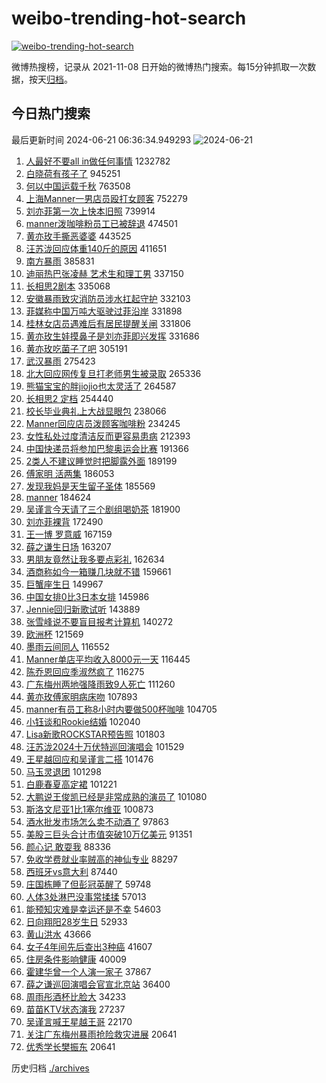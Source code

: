 # weibo-trending-hot-search

[![weibo-trending-hot-search](https://github.com/ameizi/weibo-trending-hot-search/actions/workflows/ci.yml/badge.svg)](https://github.com/ameizi/weibo-trending-hot-search/actions/workflows/ci.yml)

微博热搜榜，记录从 2021-11-08 日开始的微博热门搜索。每15分钟抓取一次数据，按天[归档](./archives)。

## 今日热门搜索

<!-- BEGIN --> 
最后更新时间 2024-06-21 06:36:34.949293 
![2024-06-21](https://imgs-storage.s3.us-east-005.backblazeb2.com/20240621/2024-06-21.png?versionId=4_z8fbbed132d73df8689c40f13_f10007d657513475c_d20240620_m223634_c005_v0501022_t0055_u01718922994902) 
1. [人最好不要all in做任何事情](https://s.weibo.com/weibo?q=%E4%BA%BA%E6%9C%80%E5%A5%BD%E4%B8%8D%E8%A6%81all%20in%E5%81%9A%E4%BB%BB%E4%BD%95%E4%BA%8B%E6%83%85&t=31&band_rank=1&Refer=top) 1232782
1. [白晓荷有孩子了](https://s.weibo.com/weibo?q=%23%E7%99%BD%E6%99%93%E8%8D%B7%E6%9C%89%E5%AD%A9%E5%AD%90%E4%BA%86%23&t=31&band_rank=2&Refer=top) 945251
1. [何以中国运载千秋](https://s.weibo.com/weibo?q=%23%E4%BD%95%E4%BB%A5%E4%B8%AD%E5%9B%BD%E8%BF%90%E8%BD%BD%E5%8D%83%E7%A7%8B%23&t=31&band_rank=3&Refer=top) 763508
1. [上海Manner一男店员殴打女顾客](https://s.weibo.com/weibo?q=%23%E4%B8%8A%E6%B5%B7Manner%E4%B8%80%E7%94%B7%E5%BA%97%E5%91%98%E6%AE%B4%E6%89%93%E5%A5%B3%E9%A1%BE%E5%AE%A2%23&t=31&band_rank=4&Refer=top) 752279
1. [刘亦菲第一次上快本旧照](https://s.weibo.com/weibo?q=%23%E5%88%98%E4%BA%A6%E8%8F%B2%E7%AC%AC%E4%B8%80%E6%AC%A1%E4%B8%8A%E5%BF%AB%E6%9C%AC%E6%97%A7%E7%85%A7%23&t=31&band_rank=5&Refer=top) 739914
1. [manner泼咖啡粉员工已被辞退](https://s.weibo.com/weibo?q=%23manner%E6%B3%BC%E5%92%96%E5%95%A1%E7%B2%89%E5%91%98%E5%B7%A5%E5%B7%B2%E8%A2%AB%E8%BE%9E%E9%80%80%23&t=31&band_rank=6&Refer=top) 474501
1. [黄亦玫手撕恶婆婆](https://s.weibo.com/weibo?q=%23%E9%BB%84%E4%BA%A6%E7%8E%AB%E6%89%8B%E6%92%95%E6%81%B6%E5%A9%86%E5%A9%86%23&t=31&band_rank=7&Refer=top) 443525
1. [汪苏泷回应体重140斤的原因](https://s.weibo.com/weibo?q=%23%E6%B1%AA%E8%8B%8F%E6%B3%B7%E5%9B%9E%E5%BA%94%E4%BD%93%E9%87%8D140%E6%96%A4%E7%9A%84%E5%8E%9F%E5%9B%A0%23&t=31&band_rank=8&Refer=top) 411651
1. [南方暴雨](https://s.weibo.com/weibo?q=%23%E5%8D%97%E6%96%B9%E6%9A%B4%E9%9B%A8%23&t=31&band_rank=18&Refer=top) 385831
1. [迪丽热巴张凌赫 艺术生和理工男](https://s.weibo.com/weibo?q=%E8%BF%AA%E4%B8%BD%E7%83%AD%E5%B7%B4%E5%BC%A0%E5%87%8C%E8%B5%AB%20%E8%89%BA%E6%9C%AF%E7%94%9F%E5%92%8C%E7%90%86%E5%B7%A5%E7%94%B7&t=31&band_rank=41&Refer=top) 337150
1. [长相思2剧本](https://s.weibo.com/weibo?q=%23%E9%95%BF%E7%9B%B8%E6%80%9D2%E5%89%A7%E6%9C%AC%23&t=31&band_rank=13&Refer=top) 335068
1. [安徽暴雨致灾消防员涉水扛起守护](https://s.weibo.com/weibo?q=%23%E5%AE%89%E5%BE%BD%E6%9A%B4%E9%9B%A8%E8%87%B4%E7%81%BE%E6%B6%88%E9%98%B2%E5%91%98%E6%B6%89%E6%B0%B4%E6%89%9B%E8%B5%B7%E5%AE%88%E6%8A%A4%23&t=31&band_rank=10&Refer=top) 332103
1. [菲媒称中国万吨大驱驶过菲沿岸](https://s.weibo.com/weibo?q=%23%E8%8F%B2%E5%AA%92%E7%A7%B0%E4%B8%AD%E5%9B%BD%E4%B8%87%E5%90%A8%E5%A4%A7%E9%A9%B1%E9%A9%B6%E8%BF%87%E8%8F%B2%E6%B2%BF%E5%B2%B8%23&t=31&band_rank=11&Refer=top) 331898
1. [桂林女店员遇难后有居民提醒关闸](https://s.weibo.com/weibo?q=%23%E6%A1%82%E6%9E%97%E5%A5%B3%E5%BA%97%E5%91%98%E9%81%87%E9%9A%BE%E5%90%8E%E6%9C%89%E5%B1%85%E6%B0%91%E6%8F%90%E9%86%92%E5%85%B3%E9%97%B8%23&t=31&band_rank=31&Refer=top) 331806
1. [黄亦玫生娃摸鼻子是刘亦菲即兴发挥](https://s.weibo.com/weibo?q=%23%E9%BB%84%E4%BA%A6%E7%8E%AB%E7%94%9F%E5%A8%83%E6%91%B8%E9%BC%BB%E5%AD%90%E6%98%AF%E5%88%98%E4%BA%A6%E8%8F%B2%E5%8D%B3%E5%85%B4%E5%8F%91%E6%8C%A5%23&t=31&band_rank=12&Refer=top) 331686
1. [黄亦玫吃菌子了吧](https://s.weibo.com/weibo?q=%23%E9%BB%84%E4%BA%A6%E7%8E%AB%E5%90%83%E8%8F%8C%E5%AD%90%E4%BA%86%E5%90%A7%23&t=31&band_rank=14&Refer=top) 305191
1. [武汉暴雨](https://s.weibo.com/weibo?q=%E6%AD%A6%E6%B1%89%E6%9A%B4%E9%9B%A8&t=31&band_rank=34&Refer=top) 275423
1. [北大回应网传复旦打老师男生被录取](https://s.weibo.com/weibo?q=%23%E5%8C%97%E5%A4%A7%E5%9B%9E%E5%BA%94%E7%BD%91%E4%BC%A0%E5%A4%8D%E6%97%A6%E6%89%93%E8%80%81%E5%B8%88%E7%94%B7%E7%94%9F%E8%A2%AB%E5%BD%95%E5%8F%96%23&t=31&band_rank=9&Refer=top) 265336
1. [熊猫宝宝的胖jiojio也太灵活了](https://s.weibo.com/weibo?q=%23%E7%86%8A%E7%8C%AB%E5%AE%9D%E5%AE%9D%E7%9A%84%E8%83%96jiojio%E4%B9%9F%E5%A4%AA%E7%81%B5%E6%B4%BB%E4%BA%86%23&t=31&band_rank=10&Refer=top) 264587
1. [长相思2 定档](https://s.weibo.com/weibo?q=%E9%95%BF%E7%9B%B8%E6%80%9D2%20%E5%AE%9A%E6%A1%A3&t=31&band_rank=15&Refer=top) 254440
1. [校长毕业典礼上大战显眼包](https://s.weibo.com/weibo?q=%23%E6%A0%A1%E9%95%BF%E6%AF%95%E4%B8%9A%E5%85%B8%E7%A4%BC%E4%B8%8A%E5%A4%A7%E6%88%98%E6%98%BE%E7%9C%BC%E5%8C%85%23&t=31&band_rank=10&Refer=top) 238066
1. [Manner回应店员泼顾客咖啡粉](https://s.weibo.com/weibo?q=%23Manner%E5%9B%9E%E5%BA%94%E5%BA%97%E5%91%98%E6%B3%BC%E9%A1%BE%E5%AE%A2%E5%92%96%E5%95%A1%E7%B2%89%23&t=31&band_rank=16&Refer=top) 234245
1. [女性私处过度清洁反而更容易患病](https://s.weibo.com/weibo?q=%23%E5%A5%B3%E6%80%A7%E7%A7%81%E5%A4%84%E8%BF%87%E5%BA%A6%E6%B8%85%E6%B4%81%E5%8F%8D%E8%80%8C%E6%9B%B4%E5%AE%B9%E6%98%93%E6%82%A3%E7%97%85%23&t=31&band_rank=17&Refer=top) 212393
1. [中国快递员将参加巴黎奥运会比赛](https://s.weibo.com/weibo?q=%23%E4%B8%AD%E5%9B%BD%E5%BF%AB%E9%80%92%E5%91%98%E5%B0%86%E5%8F%82%E5%8A%A0%E5%B7%B4%E9%BB%8E%E5%A5%A5%E8%BF%90%E4%BC%9A%E6%AF%94%E8%B5%9B%23&t=31&band_rank=21&Refer=top) 191366
1. [2类人不建议睡觉时把脚露外面](https://s.weibo.com/weibo?q=%232%E7%B1%BB%E4%BA%BA%E4%B8%8D%E5%BB%BA%E8%AE%AE%E7%9D%A1%E8%A7%89%E6%97%B6%E6%8A%8A%E8%84%9A%E9%9C%B2%E5%A4%96%E9%9D%A2%23&t=31&band_rank=24&Refer=top) 189199
1. [傅家明 活两集](https://s.weibo.com/weibo?q=%E5%82%85%E5%AE%B6%E6%98%8E%20%E6%B4%BB%E4%B8%A4%E9%9B%86&t=31&band_rank=22&Refer=top) 186053
1. [发现我妈是天生留子圣体](https://s.weibo.com/weibo?q=%23%E5%8F%91%E7%8E%B0%E6%88%91%E5%A6%88%E6%98%AF%E5%A4%A9%E7%94%9F%E7%95%99%E5%AD%90%E5%9C%A3%E4%BD%93%23&t=31&band_rank=19&Refer=top) 185569
1. [manner](https://s.weibo.com/weibo?q=manner&t=31&band_rank=20&Refer=top) 184624
1. [吴谨言今天请了三个剧组喝奶茶](https://s.weibo.com/weibo?q=%23%E5%90%B4%E8%B0%A8%E8%A8%80%E4%BB%8A%E5%A4%A9%E8%AF%B7%E4%BA%86%E4%B8%89%E4%B8%AA%E5%89%A7%E7%BB%84%E5%96%9D%E5%A5%B6%E8%8C%B6%23&t=31&band_rank=23&Refer=top) 181900
1. [刘亦菲裸背](https://s.weibo.com/weibo?q=%23%E5%88%98%E4%BA%A6%E8%8F%B2%E8%A3%B8%E8%83%8C%23&t=31&band_rank=25&Refer=top) 172490
1. [王一博 罗意威](https://s.weibo.com/weibo?q=%E7%8E%8B%E4%B8%80%E5%8D%9A%20%E7%BD%97%E6%84%8F%E5%A8%81&t=31&band_rank=26&Refer=top) 167159
1. [薛之谦生日场](https://s.weibo.com/weibo?q=%E8%96%9B%E4%B9%8B%E8%B0%A6%E7%94%9F%E6%97%A5%E5%9C%BA&t=31&band_rank=27&Refer=top) 163207
1. [男朋友竟然让我多要点彩礼](https://s.weibo.com/weibo?q=%23%E7%94%B7%E6%9C%8B%E5%8F%8B%E7%AB%9F%E7%84%B6%E8%AE%A9%E6%88%91%E5%A4%9A%E8%A6%81%E7%82%B9%E5%BD%A9%E7%A4%BC%23&t=31&band_rank=28&Refer=top) 162634
1. [酒商称如今一箱赚几块就不错](https://s.weibo.com/weibo?q=%23%E9%85%92%E5%95%86%E7%A7%B0%E5%A6%82%E4%BB%8A%E4%B8%80%E7%AE%B1%E8%B5%9A%E5%87%A0%E5%9D%97%E5%B0%B1%E4%B8%8D%E9%94%99%23&t=31&band_rank=30&Refer=top) 159661
1. [巨蟹座生日](https://s.weibo.com/weibo?q=%E5%B7%A8%E8%9F%B9%E5%BA%A7%E7%94%9F%E6%97%A5&t=31&band_rank=29&Refer=top) 149967
1. [中国女排0比3日本女排](https://s.weibo.com/weibo?q=%23%E4%B8%AD%E5%9B%BD%E5%A5%B3%E6%8E%920%E6%AF%943%E6%97%A5%E6%9C%AC%E5%A5%B3%E6%8E%92%23&t=31&band_rank=30&Refer=top) 145986
1. [Jennie回归新歌试听](https://s.weibo.com/weibo?q=%23Jennie%E5%9B%9E%E5%BD%92%E6%96%B0%E6%AD%8C%E8%AF%95%E5%90%AC%23&t=31&band_rank=32&Refer=top) 143889
1. [张雪峰说不要盲目报考计算机](https://s.weibo.com/weibo?q=%23%E5%BC%A0%E9%9B%AA%E5%B3%B0%E8%AF%B4%E4%B8%8D%E8%A6%81%E7%9B%B2%E7%9B%AE%E6%8A%A5%E8%80%83%E8%AE%A1%E7%AE%97%E6%9C%BA%23&t=31&band_rank=33&Refer=top) 140272
1. [欧洲杯](https://s.weibo.com/weibo?q=%E6%AC%A7%E6%B4%B2%E6%9D%AF&t=31&band_rank=35&Refer=top) 121569
1. [墨雨云间同人](https://s.weibo.com/weibo?q=%E5%A2%A8%E9%9B%A8%E4%BA%91%E9%97%B4%E5%90%8C%E4%BA%BA&t=31&band_rank=36&Refer=top) 116552
1. [Manner单店平均收入8000元一天](https://s.weibo.com/weibo?q=%23Manner%E5%8D%95%E5%BA%97%E5%B9%B3%E5%9D%87%E6%94%B6%E5%85%A58000%E5%85%83%E4%B8%80%E5%A4%A9%23&t=31&band_rank=37&Refer=top) 116445
1. [陈乔恩回应季淑然疯了](https://s.weibo.com/weibo?q=%23%E9%99%88%E4%B9%94%E6%81%A9%E5%9B%9E%E5%BA%94%E5%AD%A3%E6%B7%91%E7%84%B6%E7%96%AF%E4%BA%86%23&t=31&band_rank=38&Refer=top) 116275
1. [广东梅州两地强降雨致9人死亡](https://s.weibo.com/weibo?q=%23%E5%B9%BF%E4%B8%9C%E6%A2%85%E5%B7%9E%E4%B8%A4%E5%9C%B0%E5%BC%BA%E9%99%8D%E9%9B%A8%E8%87%B49%E4%BA%BA%E6%AD%BB%E4%BA%A1%23&t=31&band_rank=39&Refer=top) 111260
1. [黄亦玫傅家明病床吻](https://s.weibo.com/weibo?q=%23%E9%BB%84%E4%BA%A6%E7%8E%AB%E5%82%85%E5%AE%B6%E6%98%8E%E7%97%85%E5%BA%8A%E5%90%BB%23&t=31&band_rank=40&Refer=top) 107893
1. [manner有员工称8小时内要做500杯咖啡](https://s.weibo.com/weibo?q=%23manner%E6%9C%89%E5%91%98%E5%B7%A5%E7%A7%B08%E5%B0%8F%E6%97%B6%E5%86%85%E8%A6%81%E5%81%9A500%E6%9D%AF%E5%92%96%E5%95%A1%23&t=31&band_rank=41&Refer=top) 104705
1. [小钰谈和Rookie结婚](https://s.weibo.com/weibo?q=%23%E5%B0%8F%E9%92%B0%E8%B0%88%E5%92%8CRookie%E7%BB%93%E5%A9%9A%23&t=31&band_rank=46&Refer=top) 102040
1. [Lisa新歌ROCKSTAR预告照](https://s.weibo.com/weibo?q=%23Lisa%E6%96%B0%E6%AD%8CROCKSTAR%E9%A2%84%E5%91%8A%E7%85%A7%23&t=31&band_rank=48&Refer=top) 101803
1. [汪苏泷2024十万伏特巡回演唱会](https://s.weibo.com/weibo?q=%23%E6%B1%AA%E8%8B%8F%E6%B3%B72024%E5%8D%81%E4%B8%87%E4%BC%8F%E7%89%B9%E5%B7%A1%E5%9B%9E%E6%BC%94%E5%94%B1%E4%BC%9A%23&t=31&band_rank=44&Refer=top) 101529
1. [王星越回应和吴谨言二搭](https://s.weibo.com/weibo?q=%23%E7%8E%8B%E6%98%9F%E8%B6%8A%E5%9B%9E%E5%BA%94%E5%92%8C%E5%90%B4%E8%B0%A8%E8%A8%80%E4%BA%8C%E6%90%AD%23&t=31&band_rank=45&Refer=top) 101476
1. [马玉灵退团](https://s.weibo.com/weibo?q=%23%E9%A9%AC%E7%8E%89%E7%81%B5%E9%80%80%E5%9B%A2%23&t=31&band_rank=49&Refer=top) 101298
1. [白鹿春夏高定裙](https://s.weibo.com/weibo?q=%E7%99%BD%E9%B9%BF%E6%98%A5%E5%A4%8F%E9%AB%98%E5%AE%9A%E8%A3%99&t=31&band_rank=44&Refer=top) 101221
1. [大鹏说王俊凯已经是非常成熟的演员了](https://s.weibo.com/weibo?q=%23%E5%A4%A7%E9%B9%8F%E8%AF%B4%E7%8E%8B%E4%BF%8A%E5%87%AF%E5%B7%B2%E7%BB%8F%E6%98%AF%E9%9D%9E%E5%B8%B8%E6%88%90%E7%86%9F%E7%9A%84%E6%BC%94%E5%91%98%E4%BA%86%23&t=31&band_rank=43&Refer=top) 101080
1. [斯洛文尼亚1比1塞尔维亚](https://s.weibo.com/weibo?q=%23%E6%96%AF%E6%B4%9B%E6%96%87%E5%B0%BC%E4%BA%9A1%E6%AF%941%E5%A1%9E%E5%B0%94%E7%BB%B4%E4%BA%9A%23&t=31&band_rank=42&Refer=top) 100873
1. [酒水批发市场怎么卖不动酒了](https://s.weibo.com/weibo?q=%23%E9%85%92%E6%B0%B4%E6%89%B9%E5%8F%91%E5%B8%82%E5%9C%BA%E6%80%8E%E4%B9%88%E5%8D%96%E4%B8%8D%E5%8A%A8%E9%85%92%E4%BA%86%23&t=31&band_rank=10&Refer=top) 97863
1. [美股三巨头合计市值突破10万亿美元](https://s.weibo.com/weibo?q=%23%E7%BE%8E%E8%82%A1%E4%B8%89%E5%B7%A8%E5%A4%B4%E5%90%88%E8%AE%A1%E5%B8%82%E5%80%BC%E7%AA%81%E7%A0%B410%E4%B8%87%E4%BA%BF%E7%BE%8E%E5%85%83%23&t=31&band_rank=49&Refer=top) 91351
1. [颜心记 敢耍我](https://s.weibo.com/weibo?q=%E9%A2%9C%E5%BF%83%E8%AE%B0%20%E6%95%A2%E8%80%8D%E6%88%91&t=31&band_rank=47&Refer=top) 88336
1. [免收学费就业率贼高的神仙专业](https://s.weibo.com/weibo?q=%23%E5%85%8D%E6%94%B6%E5%AD%A6%E8%B4%B9%E5%B0%B1%E4%B8%9A%E7%8E%87%E8%B4%BC%E9%AB%98%E7%9A%84%E7%A5%9E%E4%BB%99%E4%B8%93%E4%B8%9A%23&t=31&band_rank=50&Refer=top) 88297
1. [西班牙vs意大利](https://s.weibo.com/weibo?q=%23%E8%A5%BF%E7%8F%AD%E7%89%99vs%E6%84%8F%E5%A4%A7%E5%88%A9%23&t=31&band_rank=31&Refer=top) 87440
1. [庄国栋睡了但彭冠英醒了](https://s.weibo.com/weibo?q=%23%E5%BA%84%E5%9B%BD%E6%A0%8B%E7%9D%A1%E4%BA%86%E4%BD%86%E5%BD%AD%E5%86%A0%E8%8B%B1%E9%86%92%E4%BA%86%23&t=31&band_rank=38&Refer=top) 59748
1. [人体3处淋巴没事常揉揉](https://s.weibo.com/weibo?q=%23%E4%BA%BA%E4%BD%933%E5%A4%84%E6%B7%8B%E5%B7%B4%E6%B2%A1%E4%BA%8B%E5%B8%B8%E6%8F%89%E6%8F%89%23&t=31&band_rank=47&Refer=top) 57013
1. [能预知灾难是幸运还是不幸](https://s.weibo.com/weibo?q=%23%E8%83%BD%E9%A2%84%E7%9F%A5%E7%81%BE%E9%9A%BE%E6%98%AF%E5%B9%B8%E8%BF%90%E8%BF%98%E6%98%AF%E4%B8%8D%E5%B9%B8%23&t=31&band_rank=31&Refer=top) 54603
1. [日向翔阳28岁生日](https://s.weibo.com/weibo?q=%23%E6%97%A5%E5%90%91%E7%BF%94%E9%98%B328%E5%B2%81%E7%94%9F%E6%97%A5%23&t=31&band_rank=22&Refer=top) 52933
1. [黄山洪水](https://s.weibo.com/weibo?q=%23%E9%BB%84%E5%B1%B1%E6%B4%AA%E6%B0%B4%23&t=31&band_rank=48&Refer=top) 43666
1. [女子4年间先后查出3种癌](https://s.weibo.com/weibo?q=%23%E5%A5%B3%E5%AD%904%E5%B9%B4%E9%97%B4%E5%85%88%E5%90%8E%E6%9F%A5%E5%87%BA3%E7%A7%8D%E7%99%8C%23&t=31&band_rank=42&Refer=top) 41607
1. [住房条件影响健康](https://s.weibo.com/weibo?q=%23%E4%BD%8F%E6%88%BF%E6%9D%A1%E4%BB%B6%E5%BD%B1%E5%93%8D%E5%81%A5%E5%BA%B7%23&t=31&band_rank=47&Refer=top) 40009
1. [霍建华曾一个人演一家子](https://s.weibo.com/weibo?q=%23%E9%9C%8D%E5%BB%BA%E5%8D%8E%E6%9B%BE%E4%B8%80%E4%B8%AA%E4%BA%BA%E6%BC%94%E4%B8%80%E5%AE%B6%E5%AD%90%23&t=31&band_rank=31&Refer=top) 37867
1. [薛之谦巡回演唱会官宣北京站](https://s.weibo.com/weibo?q=%23%E8%96%9B%E4%B9%8B%E8%B0%A6%E5%B7%A1%E5%9B%9E%E6%BC%94%E5%94%B1%E4%BC%9A%E5%AE%98%E5%AE%A3%E5%8C%97%E4%BA%AC%E7%AB%99%23&t=31&band_rank=45&Refer=top) 36400
1. [周雨彤酒杯比脸大](https://s.weibo.com/weibo?q=%23%E5%91%A8%E9%9B%A8%E5%BD%A4%E9%85%92%E6%9D%AF%E6%AF%94%E8%84%B8%E5%A4%A7%23&t=31&band_rank=46&Refer=top) 34233
1. [苗苗KTV状态演我](https://s.weibo.com/weibo?q=%23%E8%8B%97%E8%8B%97KTV%E7%8A%B6%E6%80%81%E6%BC%94%E6%88%91%23&t=31&band_rank=47&Refer=top) 27237
1. [吴谨言喊王星越王哥](https://s.weibo.com/weibo?q=%23%E5%90%B4%E8%B0%A8%E8%A8%80%E5%96%8A%E7%8E%8B%E6%98%9F%E8%B6%8A%E7%8E%8B%E5%93%A5%23&t=31&band_rank=49&Refer=top) 22170
1. [关注广东梅州暴雨抢险救灾进展](https://s.weibo.com/weibo?q=%23%E5%85%B3%E6%B3%A8%E5%B9%BF%E4%B8%9C%E6%A2%85%E5%B7%9E%E6%9A%B4%E9%9B%A8%E6%8A%A2%E9%99%A9%E6%95%91%E7%81%BE%E8%BF%9B%E5%B1%95%23&t=31&band_rank=47&Refer=top) 20641
1. [优秀学长樊振东](https://s.weibo.com/weibo?q=%E4%BC%98%E7%A7%80%E5%AD%A6%E9%95%BF%E6%A8%8A%E6%8C%AF%E4%B8%9C&t=31&band_rank=49&Refer=top) 20641
<!-- END -->

历史归档 [./archives](./archives)

